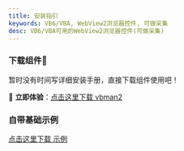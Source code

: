 ```yaml
---
title: 安装指引
keywords: VB6/VBA, WebView2浏览器控件, 可做采集
desc: VB6/VBA可用的WebView2浏览器控件(可做采集)
---
```


### 下载组件🎁
暂时没有时间写详细安装手册，直接下载组件使用吧！

🔗 **立即体验**：[点击这里下载 vbman2](http://hsk.a-vi.com:5080/kodexplorer/index.php?share/file&user=1&sid=mCnw9Atv)

### 自带基础示例
[点击这里下载 示例](http://hsk.a-vi.com:5080/kodexplorer/index.php?share/file&user=1&sid=37khpsuF)